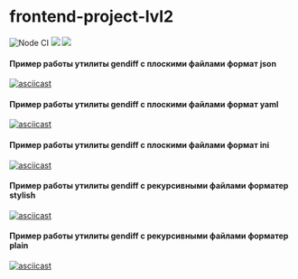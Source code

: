 # frontend-project-lvl2
![Node CI](https://github.com/ChigorinDenis/frontend-project-lvl2/workflows/Node%20CI/badge.svg)
<a href="https://codeclimate.com/github/ChigorinDenis/frontend-project-lvl2/maintainability"><img src="https://api.codeclimate.com/v1/badges/fcc4ac75a761a1c0649f/maintainability" /></a>
<a href="https://codeclimate.com/github/ChigorinDenis/frontend-project-lvl2/test_coverage"><img src="https://api.codeclimate.com/v1/badges/fcc4ac75a761a1c0649f/test_coverage" /></a>

#### Пример работы утилиты gendiff с плоскими файлами формат json
[![asciicast](https://asciinema.org/a/5WD3wCxPGhD3GB1R6pRKNUvzP.svg)](https://asciinema.org/a/5WD3wCxPGhD3GB1R6pRKNUvzP)

#### Пример работы утилиты gendiff с плоскими файлами формат yaml
[![asciicast](https://asciinema.org/a/ocEwEIXmfasxBjtlsK8xyxNR8.svg)](https://asciinema.org/a/ocEwEIXmfasxBjtlsK8xyxNR8)

#### Пример работы утилиты gendiff с плоскими файлами формат ini
[![asciicast](https://asciinema.org/a/g9aFpLRwEamHkvmmBOZyM5SbA.svg)](https://asciinema.org/a/g9aFpLRwEamHkvmmBOZyM5SbA)

#### Пример работы утилиты gendiff с рекурсивными файлами форматер stylish
[![asciicast](https://asciinema.org/a/HBAIuIA5ymAYmSvGfDrxtVypn.svg)](https://asciinema.org/a/HBAIuIA5ymAYmSvGfDrxtVypn)

#### Пример работы утилиты gendiff с рекурсивными файлами форматер plаin
[![asciicast](https://asciinema.org/a/aFRia53eshyENnml9XaVy42oK.svg)](https://asciinema.org/a/aFRia53eshyENnml9XaVy42oK)
